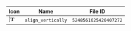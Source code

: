 | Icon | Name | File ID |
| ---  | ---  | ---     |
| ![](align_vertically.png) | `align_vertically` | `5248561625420407272` |
